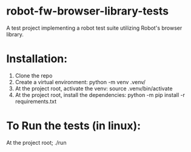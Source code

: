 # robot-fw-browser-library-tests
A test project implementing a robot test suite utilizing Robot's browser library.

# Installation:

1. Clone the repo
2. Create a virtual environment: python -m venv .venv/
3. At the project root, activate the venv: source .venv/bin/activate
4. At the project root, install the dependencies: python -m pip install -r requirements.txt

# To Run the tests (in linux):

At the project root; ./run
